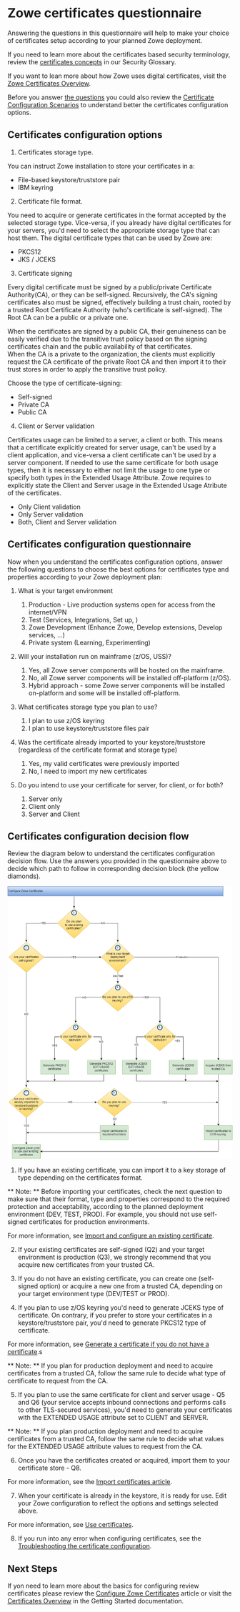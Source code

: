 # Zowe certificates questionnaire

Answering the questions in this questionnaire will help to make your choice of certificates setup according to your planned Zowe deployment.

If you need to learn more about the certificates based security terminology, review the [certificates concepts](../appendix/zowe-security-glossary#certificate-concepts) in our Security Glossary.   

If you want to lean more about how Zowe uses digital certificates, visit the [Zowe Certificates Overview](../getting-started/zowe-certificates-overview).

Before you answer [the questions]() you could also review the [Certificate Configuration Scenarios](certificate-configuration-scenarios.md) to understand better the certificates configuration options. 

## Certificates configuration options

1. Certificates storage type.

You can instruct Zowe installation to store your certificates in a:
- File-based keystore/truststore pair
- IBM keyring

2. Certificate file format.

You need to acquire or generate certificates in the format accepted by the selected storage type.
Vice-versa, if you already have digital certificates for your servers, you'd need to select the appropriate storage type that can host them. 
The digital certificate types that can be used by Zowe are: 
- PKCS12
- JKS / JCEKS

3. Certificate signing

Every digital certificate must be signed by a public/private Certificate Authority(CA), or they can be self-signed. Recursively, the CA's signing certificates also must be signed, 
effectively building a trust chain, rooted by a trusted Root Certificate Authority (who's certificate is self-signed). The Root CA can be a public or a private one.     

When the certificates are signed by a public CA, their genuineness can be easily verified due to the transitive trust policy based on the signing certificates chain and the public availability of that certificates.   
When the CA is a private to the organization, the clients must explicitly request the CA certificate of the private Root CA and then import it to their trust stores in order to apply the transitive trust policy.   

Choose the type of certificate-signing:
- Self-signed
- Private CA
- Public CA

4. Client or Server validation

Certificates usage can be limited to a server, a client or both. This means that a certificate explicitly created for server usage, can't be used by a client application, and vice-versa a client certificate can't be used by a server component.
If needed to use the same certificate for both usage types, then it is necessary to either not limit the usage to one type or specify both types in the Extended Usage Attribute. Zowe requires to explicitly state the Client and Server usage in the Extended Usage Atribute of the certificates.

- Only Client validation
- Only Server validation
- Both, Client and Server validation

## Certificates configuration questionnaire

Now when you understand the certificates configuration options, answer the following questions
to choose the best options for certificates type and properties according to your Zowe deployment plan:

1. What is your target environment
   1. Production - Live production systems open for access from the internet/VPN
   2. Test (Services, Integrations, Set up, )
   3. Zowe Development (Enhance Zowe, Develop extensions, Develop services, ...)
   4. Private system (Learning, Experimenting)

2. Will your installation run on mainframe (z/OS, USS)?
   1. Yes, all Zowe server components will be hosted on the mainframe.
   2. No, all Zowe server components will be installed off-platform (z/OS).
   3. Hybrid approach - some Zowe server components will be installed on-platform and some will be installed off-platform. 

3. What certificates storage type you plan to use? 
   1. I plan to use z/OS keyring
   2. I plan to use keystore/truststore files pair

4. Was the certificate already imported to your keystore/truststore (regardless of the certificate format and storage type)
   1. Yes, my valid certificates were previously imported
   2. No, I need to import my new certificates

5. Do you intend to use your certificate for server, for client, or for both?
   1. Server only
   2. Client only
   3. Server and Client
   
## Certificates configuration decision flow
Review the diagram below to understand the certificates configuration decision flow.
Use the answers you provided in the questionnaire above to decide which path to follow in corresponding decision block (the yellow diamonds).

![Certificates configuration decision tree](../images/install/config-certificates.png)

1. If you have an existing certificate, you can import it to a key storage of type depending on the certificates format.

** Note: ** Before importing your certificates, check the next question to make sure that their format, type and properties correspond to the required protection and acceptability, according to the planned deployment environment (DEV, TEST, PROD).
For example, you should not use self-signed certificates for production environments.

For more information, see [Import and configure an existing certificate](./import-certificates.md).

2. If your existing certificates are self-signed (Q2) and your target environment is production (Q3), we strongly recommend that you acquire new certificates from your trusted CA.

3. If you do not have an existing certificate, you can create one (self-signed option) or acquire a new one from a trusted CA, depending on your target environment type (DEV/TEST or PROD).

4. If you plan to use z/OS keyring you'd need to generate JCEKS type of certificate. On contrary, if you prefer to store your certificates in a keystore/truststore pair, you'd need to generate PKCS12 type of certificate.

For more information, see [Generate a certificate if you do not have a certificate](./generate-certificates.md).s

** Note: ** If you plan for production deployment and need to acquire certificates from a trusted CA, follow the same rule to decide what type of certificate to request from the CA.

5. If you plan to use the same certificate for client and server usage - Q5 and Q6 (your service accepts inbound connections and performs calls to other TLS-secured services), you'd need to generate your certificates with the EXTENDED USAGE attribute set to CLIENT and SERVER.

** Note: ** If you plan production deployment and need to acquire certificates from a trusted CA, follow the same rule to decide what values for the EXTENDED USAGE attribute values to request from the CA.

6. Once you have the certificates created or acquired, import them to your certificate store - Q8.

For more information, see the [Import certificates article](./import-certificates.md).

7. When your certificate is already in the keystore, it is ready for use. Edit your Zowe configuration to reflect the options and settings selected above.

For more information, see [Use certificates](./use-certificates.md).

8. If you run into any error when configuring certificates, see the [Troubleshooting the certificate configuration](../troubleshoot/troubleshoot-zos-certificate.md).


## Next Steps
If yon need to learn more about the basics for configuring review certificates please review the [Configure Zowe Certificates](./configure-certificates) article
or visit the [Certificates Overview](../getting-started/zowe-certificates-overview) in the Getting Started documentation.
